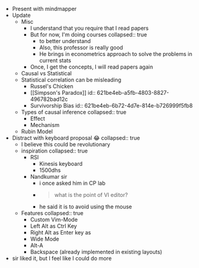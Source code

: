 - Present with mindmapper
- Update
	- Misc
		- I understand that you require that I read papers
		- But for now, I'm doing courses
		  collapsed:: true
			- to better understand
			- Also, this professor is really good
			- He brings in econometrics approach to solve the problems in current stats
		- Once, I get the concepts, I will read papers again
	- Causal vs Statistical
	- Statistical correlation can be misleading
		- Russel's Chicken
		- [[Simpson's Paradox]]
		  id:: 621be4eb-a5fb-4803-8827-496782bad12c
		- Survivorship Bias
		  id:: 621be4eb-6b72-4d7e-814e-b726999f5fb8
	- Types of causal inference
	  collapsed:: true
		- Effect
		- Mechanism
	- Rubin Model
- Distract with keyboard proposal 😂
  collapsed:: true
	- I believe this could be revolutionary
	- inspiration
	  collapsed:: true
		- RSI
			- Kinesis keyboard
			- 1500dhs
		- Nandkumar sir
			- i once asked him in CP lab
			- > what is the point of VI editor?
			- he said it is to avoid using the mouse
	- Features
	  collapsed:: true
		- Custom Vim-Mode
		- Left Alt as Ctrl Key
		- Right Alt as Enter key as
		- Wide Mode
		- Alt-A
		- Backspace (already implemented in existing layouts)
- sir liked it, but I feel like I could do more